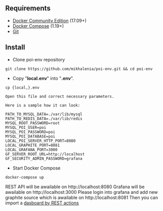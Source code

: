 ## Requirements
- [Docker Community Edition](https://docs.docker.com/install/) (17.09+)
- [Docker Compose](https://docs.docker.com/compose/install/) (1.19+)
- [Git](https://git-scm.com/downloads)

## Install
- Clone poi-env repository
```
git clone https://github.com/mikhalenia/poi-env.git && cd poi-env
```
- Copy "**local.env**" into "**.env**".
```
cp {local,}.env
```
	Open this file and correct necessary parameters.

	Here is a sample how it can look:
```
PATH_TO_MYSQL_DATA=./var/lib/mysql
PATH_TO_REDIS_DATA=./var/lib/redis
MYSQL_ROOT_PASSWORD=root
MYSQL_POI_USER=poi
MYSQL_POI_PASSWORD=poi
MYSQL_POI_DATABASE=poi
LOCAL_POI_SERVER_HTTP_PORT=8080
LOCAL_GRAPHITE_PORT=8081
LOCAL_GRAFANA_PORT=3000
GF_SERVER_ROOT_URL=http://localhost
GF_SECURITY_ADMIN_PASSWORD=grafana
```
- Start Docker Compose
```
docker-compose up
```
REST API will be awailable on http://localhost:8080
Grafana will be awailable on http://localhost:3000
Please login into grafana and add new graphite source which is awailable on http://localhost:8081
Then you can import a [dasboard by REST actions](https://github.com/mikhalenia/poi-env/blob/master/grafana-dashboard.json)
